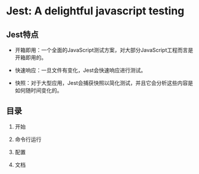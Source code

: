 # Jest: A delightful javascript testing

## Jest特点

- 开箱即用：一个全面的JavaScript测试方案，对大部分JavaScript工程而言是开箱即用的。

- 快速响应：一旦文件有变化，Jest会快速响应进行测试。

- 快照：对于大型应用，Jest会捕获快照以简化测试，并且它会分析这些内容是如何随时间变化的。

## 目录

1. 开始

2. 命令行运行

3. 配置

4. 文档
